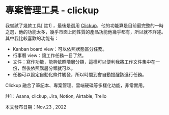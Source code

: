 # 專案管理工具 - clickup

我嘗試了幾款工具\[ 註1] ，最後是選用 [Clickup](https://clickup.com/?fp\_ref=9g619)，他的功能算是目前最完整的一時之選，他的功能太多，幾乎市面上同性質的產品功能他幾乎都有，所以就不詳述。其中我比較喜歡的功能有：
* Kanban board view：可以依照狀態區分任務。
* 行事曆 view：讓工作任務一目了然。
* 文件：寫作功能，能夠依照階層分類，這樣可以便利我將工作文件集中在一份，然後依照階層分類就可以。
* 任務可以設定自動化條件觸發，所以時間到會自動提醒該進行任務。

Clickup 融合了筆記本、專案管理、雲端硬碟等多樣化功能，非常實用。

註1：Asana, clickup, Jira, Notion, Airtable, Trello

本文發布日期：Nov.23 , 2022

